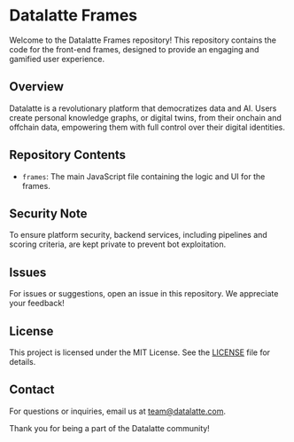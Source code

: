 # Datalatte Frames

Welcome to the Datalatte Frames repository! This repository contains the code for the front-end frames, designed to provide an engaging and gamified user experience.

## Overview

Datalatte is a revolutionary platform that democratizes data and AI. Users create personal knowledge graphs, or digital twins, from their onchain and offchain data, empowering them with full control over their digital identities.

## Repository Contents

- `frames`: The main JavaScript file containing the logic and UI for the frames.

## Security Note

To ensure platform security, backend services, including pipelines and scoring criteria, are kept private to prevent bot exploitation.

## Issues

For issues or suggestions, open an issue in this repository. We appreciate your feedback!

## License

This project is licensed under the MIT License. See the [LICENSE](LICENSE) file for details.

## Contact

For questions or inquiries, email us at [team@datalatte.com](mailto:team@datalatte.com).

Thank you for being a part of the Datalatte community!
